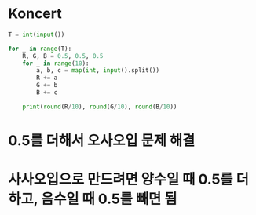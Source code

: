 # Koncert

```python
T = int(input())

for _ in range(T):
    R, G, B = 0.5, 0.5, 0.5
    for _ in range(10):
        a, b, c = map(int, input().split())
        R += a
        G += b
        B += c

    print(round(R/10), round(G/10), round(B/10))
```

# 0.5를 더해서 오사오입 문제 해결

# 사사오입으로 만드려면 양수일 때 0.5를 더하고, 음수일 때 0.5를 빼면 됨
